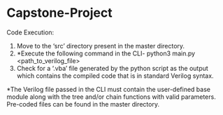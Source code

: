 # Capstone-Project

Code Execution:

1. Move to the ‘src’ directory present in the master directory.
2. *Execute the following command in the CLI- python3 main.py <path_to_verilog_file> 
3. Check for a ‘.vba’ file generated by the python script as the output which contains the compiled code that is in standard Verilog syntax.

*The Verilog file passed in the CLI must contain the user-defined base module along with the tree and/or chain functions with valid parameters. 
Pre-coded files can be found in the master directory.
